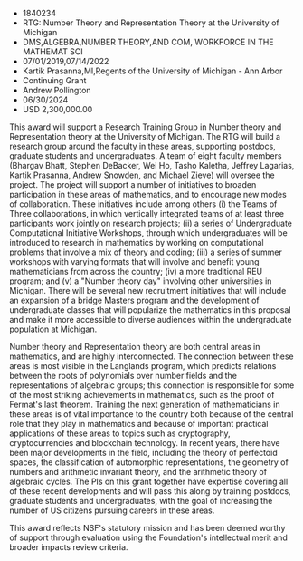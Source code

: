 
* 1840234
* RTG: Number Theory and Representation Theory at the University of Michigan
* DMS,ALGEBRA,NUMBER THEORY,AND COM, WORKFORCE IN THE MATHEMAT SCI
* 07/01/2019,07/14/2022
* Kartik Prasanna,MI,Regents of the University of Michigan - Ann Arbor
* Continuing Grant
* Andrew Pollington
* 06/30/2024
* USD 2,300,000.00

This award will support a Research Training Group in Number theory and
Representation theory at the University of Michigan. The RTG will build a
research group around the faculty in these areas, supporting postdocs, graduate
students and undergraduates. A team of eight faculty members (Bhargav Bhatt,
Stephen DeBacker, Wei Ho, Tasho Kaletha, Jeffrey Lagarias, Kartik Prasanna,
Andrew Snowden, and Michael Zieve) will oversee the project. The project will
support a number of initiatives to broaden participation in these areas of
mathematics, and to encourage new modes of collaboration. These initiatives
include among others (i) the Teams of Three collaborations, in which vertically
integrated teams of at least three participants work jointly on research
projects; (ii) a series of Undergraduate Computational Initiative Workshops,
through which undergraduates will be introduced to research in mathematics by
working on computational problems that involve a mix of theory and coding; (iii)
a series of summer workshops with varying formats that will involve and benefit
young mathematicians from across the country; (iv) a more traditional REU
program; and (v) a "Number theory day" involving other universities in Michigan.
There will be several new recruitment initiatives that will include an expansion
of a bridge Masters program and the development of undergraduate classes that
will popularize the mathematics in this proposal and make it more accessible to
diverse audiences within the undergraduate population at Michigan.

Number theory and Representation theory are both central areas in mathematics,
and are highly interconnected. The connection between these areas is most
visible in the Langlands program, which predicts relations between the roots of
polynomials over number fields and the representations of algebraic groups; this
connection is responsible for some of the most striking achievements in
mathematics, such as the proof of Fermat's last theorem. Training the next
generation of mathematicians in these areas is of vital importance to the
country both because of the central role that they play in mathematics and
because of important practical applications of these areas to topics such as
cryptography, cryptocurrencies and blockchain technology. In recent years, there
have been major developments in the field, including the theory of perfectoid
spaces, the classification of automorphic representations, the geometry of
numbers and arithmetic invariant theory, and the arithmetic theory of algebraic
cycles. The PIs on this grant together have expertise covering all of these
recent developments and will pass this along by training postdocs, graduate
students and undergraduates, with the goal of increasing the number of US
citizens pursuing careers in these areas.

This award reflects NSF's statutory mission and has been deemed worthy of
support through evaluation using the Foundation's intellectual merit and broader
impacts review criteria.
